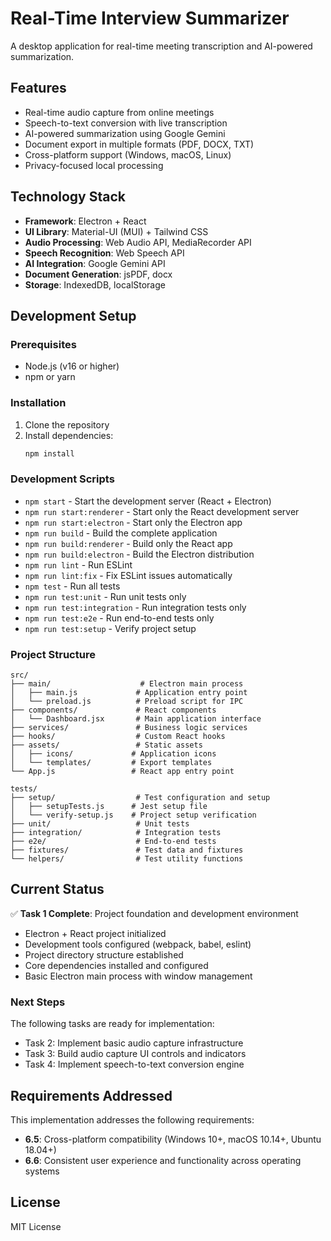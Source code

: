 # Real-Time Interview Summarizer

A desktop application for real-time meeting transcription and AI-powered summarization.

## Features

- Real-time audio capture from online meetings
- Speech-to-text conversion with live transcription
- AI-powered summarization using Google Gemini
- Document export in multiple formats (PDF, DOCX, TXT)
- Cross-platform support (Windows, macOS, Linux)
- Privacy-focused local processing

## Technology Stack

- **Framework**: Electron + React
- **UI Library**: Material-UI (MUI) + Tailwind CSS
- **Audio Processing**: Web Audio API, MediaRecorder API
- **Speech Recognition**: Web Speech API
- **AI Integration**: Google Gemini API
- **Document Generation**: jsPDF, docx
- **Storage**: IndexedDB, localStorage

## Development Setup

### Prerequisites

- Node.js (v16 or higher)
- npm or yarn

### Installation

1. Clone the repository
2. Install dependencies:
   ```bash
   npm install
   ```

### Development Scripts

- `npm start` - Start the development server (React + Electron)
- `npm run start:renderer` - Start only the React development server
- `npm run start:electron` - Start only the Electron app
- `npm run build` - Build the complete application
- `npm run build:renderer` - Build only the React app
- `npm run build:electron` - Build the Electron distribution
- `npm run lint` - Run ESLint
- `npm run lint:fix` - Fix ESLint issues automatically
- `npm test` - Run all tests
- `npm run test:unit` - Run unit tests only
- `npm run test:integration` - Run integration tests only
- `npm run test:e2e` - Run end-to-end tests only
- `npm run test:setup` - Verify project setup

### Project Structure

```
src/
├── main/                    # Electron main process
│   ├── main.js             # Application entry point
│   └── preload.js          # Preload script for IPC
├── components/             # React components
│   └── Dashboard.jsx       # Main application interface
├── services/               # Business logic services
├── hooks/                  # Custom React hooks
├── assets/                 # Static assets
│   ├── icons/             # Application icons
│   └── templates/         # Export templates
└── App.js                 # React app entry point

tests/
├── setup/                  # Test configuration and setup
│   ├── setupTests.js      # Jest setup file
│   └── verify-setup.js    # Project setup verification
├── unit/                   # Unit tests
├── integration/            # Integration tests
├── e2e/                    # End-to-end tests
├── fixtures/               # Test data and fixtures
└── helpers/                # Test utility functions
```

## Current Status

✅ **Task 1 Complete**: Project foundation and development environment
- Electron + React project initialized
- Development tools configured (webpack, babel, eslint)
- Project directory structure established
- Core dependencies installed and configured
- Basic Electron main process with window management

### Next Steps

The following tasks are ready for implementation:
- Task 2: Implement basic audio capture infrastructure
- Task 3: Build audio capture UI controls and indicators
- Task 4: Implement speech-to-text conversion engine

## Requirements Addressed

This implementation addresses the following requirements:
- **6.5**: Cross-platform compatibility (Windows 10+, macOS 10.14+, Ubuntu 18.04+)
- **6.6**: Consistent user experience and functionality across operating systems

## License

MIT License